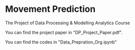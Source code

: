 # Movement Prediction
The Project of Data Processing &amp; Modelling Analytics Course


You can find the project paper in "DP_Project_Paper.pdf".


You can find the codes in "Data_Prepration_Org.ipynb"
